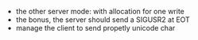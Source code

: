  - the other server mode: with allocation for one write
 - the bonus, the server should send a SIGUSR2 at EOT
 - manage the client to send propetly unicode char